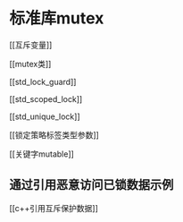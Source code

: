 # 标准库mutex

[[互斥变量]]

[[mutex类]]

[[std_lock_guard]]

[[std_scoped_lock]]

[[std_unique_lock]]

[[锁定策略标签类型参数]]

[[关键字mutable]]

## 通过引用恶意访问已锁数据示例

[[c++引用互斥保护数据]]
